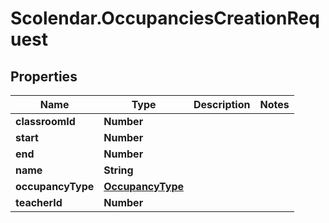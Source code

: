 # Scolendar.OccupanciesCreationRequest

## Properties
Name | Type | Description | Notes
------------ | ------------- | ------------- | -------------
**classroomId** | **Number** |  | 
**start** | **Number** |  | 
**end** | **Number** |  | 
**name** | **String** |  | 
**occupancyType** | [**OccupancyType**](OccupancyType.md) |  | 
**teacherId** | **Number** |  | 


